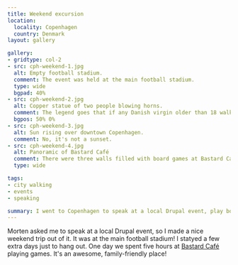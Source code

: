 ```yaml
---
title: Weekend excursion
location:
  locality: Copenhagen
  country: Denmark
layout: gallery

gallery:
- gridtype: col-2
- src: cph-weekend-1.jpg
  alt: Empty football stadium.
  comment: The event was held at the main football stadium.
  type: wide
  bgpad: 40%
- src: cph-weekend-2.jpg
  alt: Copper statue of two people blowing horns.
  comment: The legend goes that if any Danish virgin older than 18 walks by, the statue will blow its horn. So far, the statue remains silent 😁
  bgpos: 50% 0%
- src: cph-weekend-3.jpg
  alt: Sun rising over downtown Copenhagen.
  comment: No, it's not a sunset.
- src: cph-weekend-4.jpg
  alt: Panoramic of Bastard Café
  comment: There were three walls filled with board games at Bastard Café. This was just one of them.
  type: wide

tags:
- city walking
- events
- speaking

summary: I went to Copenhagen to speak at a local Drupal event, play boardgames, and maybe have a beer or two.
---
```


Morten asked me to speak at a local Drupal event, so I made a nice weekend trip out of it. It was at the main football stadium! I statyed a few extra days just to hang out. One day we spent five hours at [Bastard Café](https://bastardcafe.dk/) playing games. It's an awesome, family-friendly place!
